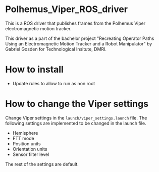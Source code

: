 # Polhemus_Viper_ROS_driver
This is a ROS driver that publishes frames from the Polhemus Viper electromagnetic motion tracker.

This driver as a part of the bachelor project "Recreating Operator Paths Using an Electromagnetic Motion Tracker and a Robot Manipulator" by Gabriel Gosden for Technological Insitute, DMRI.


# How to install

- Update rules to allow to run as non root

# How to change the Viper settings
Change Viper settings in the `launch/viper_settings.launch` file. The following settings are implemented to be changed in the launch file. 
- Hemisphere
- FTT mode
- Position units
- Orientation units
- Sensor filter level

The rest of the settings are default.




